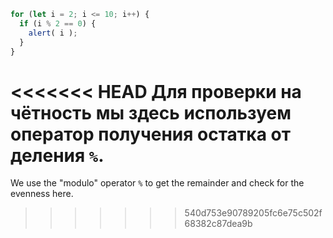 

```js run demo
for (let i = 2; i <= 10; i++) {
  if (i % 2 == 0) {
    alert( i );
  }
}
```

<<<<<<< HEAD
Для проверки на чётность мы здесь используем оператор получения остатка от деления `%`.
=======
We use the "modulo" operator `%` to get the remainder and check for the evenness here.
>>>>>>> 540d753e90789205fc6e75c502f68382c87dea9b

